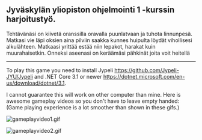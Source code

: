 ## Jyväskylän yliopiston ohjelmointi 1 -kurssin harjoitustyö.

Tehtävänäsi on kiivetä oranssilla oravalla puunlatvaan ja tuhota linnunpesä. Matkasi vie läpi oksien aina pilviin
saakka kunnes huipulta löydät vihollisesi alkulähteen. Matkaasi yrittää estää niin lepakot, harakat kuin muurahaisetkin.
Onneksi aseenasi on keräämäsi pähkinät joita voit heitellä

------------------------------------------------------------------------------------------------------

To play this game you need to install Jypeli https://github.com/Jypeli-JYU/Jypeli 
and .NET Core 3.1 or newer https://dotnet.microsoft.com/en-us/download/dotnet/3.1.

I cannot guarantee this will work on other computer than mine. Here is awesome gameplay videos so you don't have to leave empty handed:
(Game playing experience is a lot smoother than shown in these gifs.)


![gameplayvideo1.gif](https://media.giphy.com/media/rsYSQUManUx6IM9tFT/giphy-downsized.gif)


![gameplayvideo2.gif](https://media.giphy.com/media/cE4XQj84C1nLls19ss/giphy-downsized.gif)
